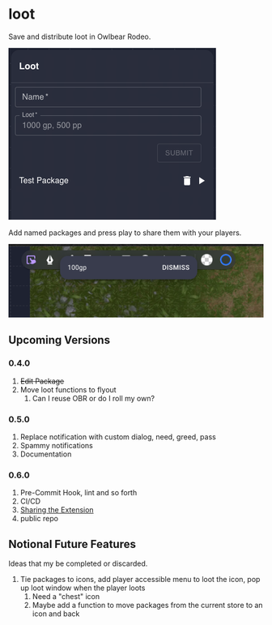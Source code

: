 # loot

Save and distribute loot in Owlbear Rodeo.

![loot screen shot](./docs/screenshot.png?raw=true)

Add named packages and press play to share them with your players.

![loot alert screen shot](./docs/alert.png?raw=true)

## Upcoming Versions

### 0.4.0

1. ~~Edit Package~~
2. Move loot functions to flyout
   1. Can I reuse OBR or do I roll my own?
 
### 0.5.0

1. Replace notification with custom dialog, need, greed, pass
2. Spammy notifications
3. Documentation

### 0.6.0

1. Pre-Commit Hook, lint and so forth
2. CI/CD
3. [Sharing the Extension](https://docs.owlbear.rodeo/extensions/tutorial-sharing-your-extension/)
4. public repo

## Notional Future Features

Ideas that my be completed or discarded.

1. Tie packages to icons, add player accessible menu to loot the icon, pop up loot window when the player loots
   1. Need a "chest" icon
   2. Maybe add a function to move packages from the current store to an icon and back
